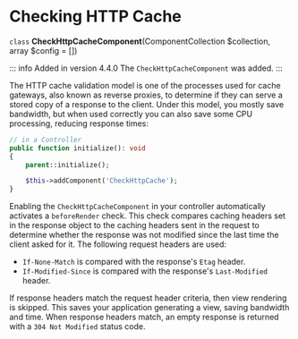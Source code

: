 # Checking HTTP Cache

`class` **CheckHttpCacheComponent**(ComponentCollection $collection, array $config = [])

::: info Added in version 4.4.0
The `CheckHttpCacheComponent` was added.
:::

The HTTP cache validation model is one of the processes used for cache gateways,
also known as reverse proxies, to determine if they can serve a stored copy of
a response to the client. Under this model, you mostly save bandwidth, but when
used correctly you can also save some CPU processing, reducing response
times:

``` php
// in a Controller
public function initialize(): void
{
    parent::initialize();

    $this->addComponent('CheckHttpCache');
}
```

Enabling the `CheckHttpCacheComponent` in your controller automatically
activates a `beforeRender` check. This check compares caching headers set in
the response object to the caching headers sent in the request to determine
whether the response was not modified since the last time the client asked for
it. The following request headers are used:

- `If-None-Match` is compared with the response's `Etag` header.
- `If-Modified-Since` is compared with the response's `Last-Modified`
  header.

If response headers match the request header criteria, then view rendering is
skipped. This saves your application generating a view, saving bandwidth and
time. When response headers match, an empty response is returned with a `304 Not Modified` status code.
